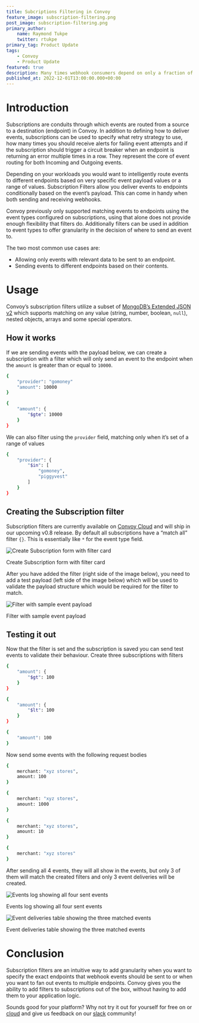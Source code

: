 ```yaml
---
title: Subcriptions Filtering in Convoy
feature_image: subscription-filtering.png
post_image: subscription-filtering.png
primary_author:
    name: Raymond Tukpe
    twitter: rtukpe
primary_tag: Product Update
tags:
    - Convoy
    - Product Update
featured: true
description: Many times webhook consumers depend on only a fraction of the webhook events it receives. Learn how to route webhook events to endpoints based on payload structure in Convoy.
published_at: 2022-12-01T13:00:00.000+00:00
---
```


# Introduction

Subscriptions are conduits through which events are routed from a source to a destination (endpoint) in Convoy. In addition to defining how to deliver events, subscriptions can be used to specify what retry strategy to use, how many times you should receive alerts for failing event attempts and if the subscription should trigger a circuit breaker when an endpoint is returning an error multiple times in a row. They represent the core of event routing for both Incoming and Outgoing events.

Depending on your workloads you would want to intelligently route events to different endpoints based on very specific event payload values or a range of values. Subscription Filters allow you deliver events to endpoints conditionally based on the event’s payload. This can come in handy when both sending and receiving webhooks.

Convoy previously only supported matching events to endpoints using the event types configured on subscriptions, using that alone does not provide enough flexibility that filters do. Additionally filters can be used in addition to event types to offer granularity in the decision of where to send an event to.

The two most common use cases are:

- Allowing only events with relevant data to be sent to an endpoint.
- Sending events to different endpoints based on their contents.

# Usage

Convoy’s subscription filters utilize a subset of [MongoDB’s Extended JSON v2](https://www.mongodb.com/docs/manual/reference/mongodb-extended-json/) which supports matching on any value (string, number, boolean, `null`), nested objects, arrays and some special operators.

## How it works

If we are sending events with the payload below, we can  create a subscription with a filter which will only send an event to the endpoint when the `amount` is greater than or equal to `10000`.

```bash
{
    "provider": "gomoney"
    "amount": 10000
}
```

```bash
{
    "amount": {
        "$gte": 10000
    }
}
```

We can also filter using the `provider` field, matching only when it’s set of a range of values

```bash
{
    "provider": {
        "$in": [
            "gomoney",
            "piggyvest"
        ]
    }
}
```

## Creating the Subscription filter

Subscription filters are currently available on [Convoy Cloud](https://dashboard.getconvoy.io) and will ship in our upcoming v0.8 release. By default all subscriptions have a “match all” filter `{}`. This is essentially like `*`  for the event type field.

![Create Subscription form with filter card](/blog-assets/create-sub-filter.png)

Create Subscription form with filter card

After you have added the filter (right side of the image below), you need to add a test payload (left side of the image below) which will be used to validate the payload structure which would be required for the filter to match.

![Filter with sample event payload](/blog-assets/filter-with-sample-payload.png)

Filter with sample event payload

## Testing it out

Now that the filter is set and the subscription is saved you can send test events to validate their behaviour. Create three subscriptions with filters

```bash
{
	"amount": {
		"$gt": 100
	}
}
```

```bash
{
	"amount": {
		"$lt": 100
	}
}
```

```bash
{
	"amount": 100
}
```

Now send some events with the following request bodies

```bash
{
    merchant: "xyz stores",
    amount: 100
}
```

```bash
{
    merchant: "xyz stores",
    amount: 1000
}
```

```bash
{
    merchant: "xyz stores",
    amount: 10
}
```

```bash
{
    merchant: "xyz stores"
}
```

After sending all 4 events, they will all show in the events, but only 3 of them will match the created filters and only 3 event deliveries will be created.

 

![Events log showing all four sent events](/blog-assets/event-log.png)

Events log showing all four sent events

![Event deliveries table showing the three matched events](/blog-assets/event-deliveries.png)

Event deliveries table showing the three matched events

# Conclusion

Subscription filters are an intuitive way to add granularity when you want to specify the exact endpoints that webhook events should be sent to or when you want to fan out events to multiple endpoints. Convoy gives you the ability to add filters to subscriptions out of the box, without having to add them to your application logic.

Sounds good for your platform? Why not try it out for yourself for free on or [cloud](https://dashboard.getconvoy.io) and give us feedback on our [slack](https://convoy-community.slack.com/join/shared_invite/zt-xiuuoj0m-yPp~ylfYMCV9s038QL0IUQ#/shared-invite/email) community!
